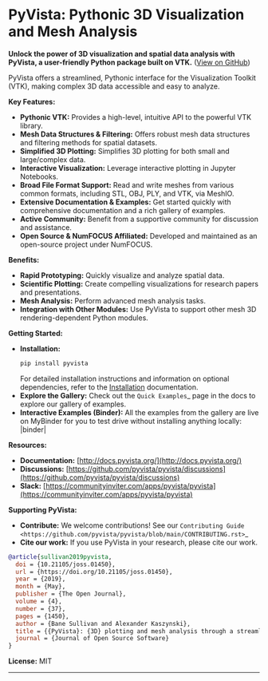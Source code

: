 # PyVista: Pythonic 3D Visualization and Mesh Analysis

**Unlock the power of 3D visualization and spatial data analysis with PyVista, a user-friendly Python package built on VTK.** ([View on GitHub](https://github.com/pyvista/pyvista))

PyVista offers a streamlined, Pythonic interface for the Visualization Toolkit (VTK), making complex 3D data accessible and easy to analyze.

**Key Features:**

*   **Pythonic VTK:** Provides a high-level, intuitive API to the powerful VTK library.
*   **Mesh Data Structures & Filtering:** Offers robust mesh data structures and filtering methods for spatial datasets.
*   **Simplified 3D Plotting:** Simplifies 3D plotting for both small and large/complex data.
*   **Interactive Visualization:** Leverage interactive plotting in Jupyter Notebooks.
*   **Broad File Format Support:** Read and write meshes from various common formats, including STL, OBJ, PLY, and VTK, via MeshIO.
*   **Extensive Documentation & Examples:** Get started quickly with comprehensive documentation and a rich gallery of examples.
*   **Active Community:** Benefit from a supportive community for discussion and assistance.
*   **Open Source & NumFOCUS Affiliated:** Developed and maintained as an open-source project under NumFOCUS.

**Benefits:**

*   **Rapid Prototyping:** Quickly visualize and analyze spatial data.
*   **Scientific Plotting:** Create compelling visualizations for research papers and presentations.
*   **Mesh Analysis:** Perform advanced mesh analysis tasks.
*   **Integration with Other Modules:** Use PyVista to support other mesh 3D rendering-dependent Python modules.

**Getting Started:**

*   **Installation:**
    ```bash
    pip install pyvista
    ```
    For detailed installation instructions and information on optional dependencies, refer to the [Installation](http://docs.pyvista.org/getting-started/installation.html#install-ref.) documentation.
*   **Explore the Gallery:** Check out the `Quick Examples`_ page in the docs to explore our gallery of examples.
*   **Interactive Examples (Binder):** All the examples from the gallery are live on MyBinder for you to test drive without installing anything locally: |binder|

**Resources:**

*   **Documentation:** [http://docs.pyvista.org/](http://docs.pyvista.org/)
*   **Discussions:** [https://github.com/pyvista/pyvista/discussions](https://github.com/pyvista/pyvista/discussions)
*   **Slack:** [https://communityinviter.com/apps/pyvista/pyvista](https://communityinviter.com/apps/pyvista/pyvista)

**Supporting PyVista:**

*   **Contribute:** We welcome contributions! See our `Contributing Guide <https://github.com/pyvista/pyvista/blob/main/CONTRIBUTING.rst>`_
*   **Cite our work:** If you use PyVista in your research, please cite our work.

```bibtex
@article{sullivan2019pyvista,
  doi = {10.21105/joss.01450},
  url = {https://doi.org/10.21105/joss.01450},
  year = {2019},
  month = {May},
  publisher = {The Open Journal},
  volume = {4},
  number = {37},
  pages = {1450},
  author = {Bane Sullivan and Alexander Kaszynski},
  title = {{PyVista}: {3D} plotting and mesh analysis through a streamlined interface for the {Visualization Toolkit} ({VTK})},
  journal = {Journal of Open Source Software}
}
```

**License:** MIT

---